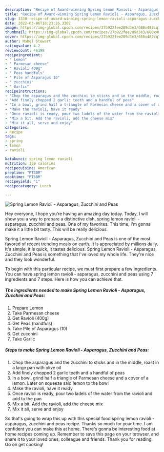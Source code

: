 ```yaml
---
description: "Recipe of Award-winning Spring Lemon Ravioli - Asparagus, Zucchini and Peas"
title: "Recipe of Award-winning Spring Lemon Ravioli - Asparagus, Zucchini and Peas"
slug: 3330-recipe-of-award-winning-spring-lemon-ravioli-asparagus-zucchini-and-peas
date: 2022-03-06T18:23:26.330Z
image: https://img-global.cpcdn.com/recipes/27b922fee289d3e3/680x482cq70/spring-lemon-ravioli-asparagus-zucchini-and-peas-recipe-main-photo.jpg
thumbnail: https://img-global.cpcdn.com/recipes/27b922fee289d3e3/680x482cq70/spring-lemon-ravioli-asparagus-zucchini-and-peas-recipe-main-photo.jpg
cover: https://img-global.cpcdn.com/recipes/27b922fee289d3e3/680x482cq70/spring-lemon-ravioli-asparagus-zucchini-and-peas-recipe-main-photo.jpg
author: Mabel Stewart
ratingvalue: 4.2
reviewcount: 46198
recipeingredient:
- " Lemon"
- " Parmesan cheese"
- " Ravioli 400g"
- " Peas handfuls"
- " Pile of Asparagus 10"
- " zucchini"
- " Garlic"
recipeinstructions:
- "Chop the asparagus and the zucchini to sticks and in the middle, roast in a large pan with olive oil"
- "Add finely chopped 2 garlic teeth and a handful of peas"
- "In a bowl, grind half a triangle of Parmesan cheese and a cover of a lemon. Later on squeeze said lemon to the bowl"
- "Make the ravioli, have it ready"
- "Once ravioli is ready, pour two ladels of the water from the ravioli and add to the pan"
- "Mix a bit. Add the ravioli, add the cheese mix"
- "Mix it all, serve and enjoy"
categories:
- Recipe
tags:
- spring
- lemon
- ravioli

katakunci: spring lemon ravioli 
nutrition: 139 calories
recipecuisine: American
preptime: "PT30M"
cooktime: "PT58M"
recipeyield: "1"
recipecategory: Lunch

---
```



![Spring Lemon Ravioli - Asparagus, Zucchini and Peas](https://img-global.cpcdn.com/recipes/27b922fee289d3e3/680x482cq70/spring-lemon-ravioli-asparagus-zucchini-and-peas-recipe-main-photo.jpg)

Hey everyone, I hope you're having an amazing day today. Today, I will show you a way to prepare a distinctive dish, spring lemon ravioli - asparagus, zucchini and peas. One of my favorites. This time, I'm gonna make it a little bit tasty. This will be really delicious.



Spring Lemon Ravioli - Asparagus, Zucchini and Peas is one of the most favored of recent trending meals on earth. It is appreciated by millions daily. It's simple, it is quick, it tastes delicious. Spring Lemon Ravioli - Asparagus, Zucchini and Peas is something that I've loved my whole life. They're nice and they look wonderful.


To begin with this particular recipe, we must first prepare a few ingredients. You can have spring lemon ravioli - asparagus, zucchini and peas using 7 ingredients and 7 steps. Here is how you can achieve that.

<!--inarticleads1-->

##### The ingredients needed to make Spring Lemon Ravioli - Asparagus, Zucchini and Peas:

1. Prepare  Lemon
1. Take  Parmesan cheese
1. Get  Ravioli (400g)
1. Get  Peas (handfuls)
1. Take  Pile of Asparagus (10)
1. Get  zucchini
1. Take  Garlic




<!--inarticleads2-->

##### Steps to make Spring Lemon Ravioli - Asparagus, Zucchini and Peas:

1. Chop the asparagus and the zucchini to sticks and in the middle, roast in a large pan with olive oil
1. Add finely chopped 2 garlic teeth and a handful of peas
1. In a bowl, grind half a triangle of Parmesan cheese and a cover of a lemon. Later on squeeze said lemon to the bowl
1. Make the ravioli, have it ready
1. Once ravioli is ready, pour two ladels of the water from the ravioli and add to the pan
1. Mix a bit. Add the ravioli, add the cheese mix
1. Mix it all, serve and enjoy




So that's going to wrap this up with this special food spring lemon ravioli - asparagus, zucchini and peas recipe. Thanks so much for your time. I am confident you can make this at home. There's gonna be interesting food at home recipes coming up. Remember to save this page on your browser, and share it to your loved ones, colleague and friends. Thank you for reading. Go on get cooking!
